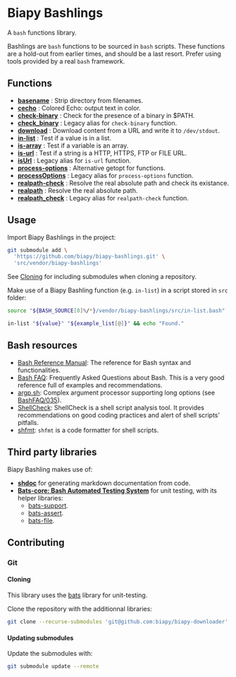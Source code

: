 # Biapy Bashlings

A `bash` functions library.

Bashlings are `bash` functions to be sourced in `bash` scripts. These functions
are a hold-out from earlier times, and should be a last resort. Prefer using
tools provided by a real `bash` framework.

## Functions

<!-- brief start -->
- **[basename](./doc/basename.md)** : Strip directory from filenames.
- **[cecho](./doc/cecho.md)** : Colored Echo: output text in color.
- **[check-binary](./doc/check-binary.md)** : Check for the presence of a binary in $PATH.
- **[check_binary](./doc/check_binary.md)** : Legacy alias for `check-binary` function.
- **[download](./doc/download.md)** : Download content from a URL and write it to `/dev/stdout`.
- **[in-list](./doc/in-list.md)** : Test if a value is in a list.
- **[is-array](./doc/is-array.md)** : Test if a variable is an array.
- **[is-url](./doc/is-url.md)** : Test if a string is a HTTP, HTTPS, FTP or FILE URL.
- **[isUrl](./doc/isUrl.md)** : Legacy alias for `is-url` function.
- **[process-options](./doc/process-options.md)** : Alternative getopt for functions.
- **[processOptions](./doc/processOptions.md)** : Legacy alias for `process-options` function.
- **[realpath-check](./doc/realpath-check.md)** : Resolve the real absolute path and check its existance.
- **[realpath](./doc/realpath.md)** : Resolve the real absolute path.
- **[realpath_check](./doc/realpath_check.md)** : Legacy alias for `realpath-check` function.
<!-- brief end -->

## Usage

Import Biapy Bashlings in the project:

```bash
git submodule add \
  'https://github.com/biapy/biapy-bashlings.git' \
  'src/vendor/biapy-bashlings'
```

See [Cloning](#cloning) for including submodules when cloning a repository.

Make use of a Biapy Bashling function (e.g. `in-list`) in a script stored in
`src` folder:

```bash
source "${BASH_SOURCE[0]%/*}/vendor/biapy-bashlings/src/in-list.bash"

in-list "${value}" "${example_list[@]}" && echo "Found."
```

## Bash resources

- [Bash Reference Manual](https://www.gnu.org/software/bash/manual/html_node/index.html):
  The reference for Bash syntax and functionalities.
- [Bash FAQ](https://mywiki.wooledge.org/BashFAQ/):
  Frequently Asked Questions about Bash. This is a very good reference full of
  examples and recommendations.
- [argp.sh](https://sourceforge.net/projects/argpsh/):
  Complex argument processor supporting long options
  (see [BashFAQ/035](https://mywiki.wooledge.org/BashFAQ/035)).
- [ShellCheck](https://github.com/koalaman/shellcheck):
  ShellCheck is a shell script analysis tool. It provides recommendations on
  good coding practices and alert of shell scripts' pitfalls.
- [shfmt](https://github.com/mvdan/sh):
  `shfmt` is a code formatter for shell scripts.

## Third party libraries

Biapy Bashling makes use of:

- **[shdoc](https://github.com/reconquest/shdoc)** for generating markdown
  documentation from code.
- **[Bats-core: Bash Automated Testing System](https://github.com/bats-core/bats-core)**
  for unit testing, with its helper libraries:
  - [bats-support](https://github.com/bats-core/bats-support).
  - [bats-assert](https://github.com/bats-core/bats-assert).
  - [bats-file](https://github.com/bats-core/bats-file).

## Contributing

### Git

#### Cloning

This library uses the [bats][bats-core] library for unit-testing.

Clone the repository with the additionnal libraries:

```bash
git clone --recurse-submodules 'git@github.com:biapy/biapy-downloader'
```

#### Updating submodules

Update the submodules with:

```bash
git submodule update --remote
```

[bats-core]: https://github.com/bats-core/bats-core